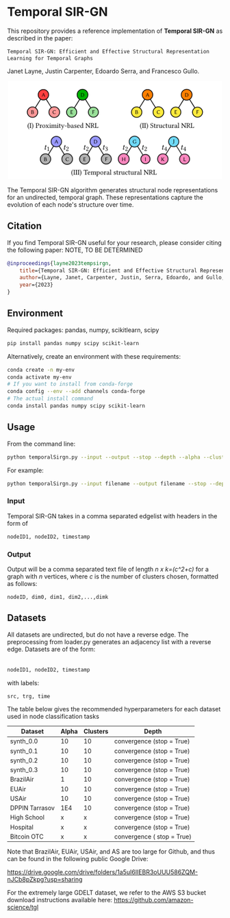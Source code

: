# Temporal SIR-GN


This repository provides a reference implementation of **Temporal SIR-GN** as described in the paper:

    Temporal SIR-GN: Efficient and Effective Structural Representation Learning for Temporal Graphs

Janet Layne, Justin Carpenter, Edoardo Serra, and Francesco Gullo.

<p align="center"><img src="figs/temporalstructure.png" width="500"/></p>


The Temporal SIR-GN algorithm generates structural node representations for an undirected, temporal graph. These representations capture the evolution of each node's structure over time. 

## Citation
If you find Temporal SIR-GN useful for your research, please consider citing the following paper: NOTE, TO BE DETERMINED
```bibtex
@inproceedings{layne2023tempsirgn,
	title={Temporal SIR-GN: Efficient and Effective Structural Representation Learning for Temporal Graphs},
	author={Layne, Janet, Carpenter, Justin, Serra, Edoardo, and Gullo, Francesco},
	year={2023}
}
```

## Environment
Required packages: pandas, numpy, scikitlearn, scipy
```bash
pip install pandas numpy scipy scikit-learn

```  
Alternatively, create an environment with these requirements:
```bash
conda create -n my-env
conda activate my-env
# If you want to install from conda-forge
conda config --env --add channels conda-forge
# The actual install command
conda install pandas numpy scipy scikit-learn

```


## Usage
From the command line:
```bash
python temporalSirgn.py --input --output --stop --depth --alpha --clusters  
``` 

For example:


```bash
python temporalSirgn.py --input filename --output filename --stop --depth 5 --alpha 10 --clusters 10 
```  

### Input
Temporal SIR-GN takes in a comma separated edgelist with headers in the form of <br>
```bash
nodeID1, nodeID2, timestamp
```

### Output

Output will be a comma separated text file of length *n x k=(c^2+c)* for a graph with *n* vertices, where *c* is the number of clusters chosen, formatted as follows: <br>
	
	nodeID, dim0, dim1, dim2,...,dimk


## Datasets
All datasets are undirected, but do not have a reverse edge. The preprocessing from loader.py generates an adjacency list with a reverse edge. Datasets are of the form:<br>
```bash

nodeID1, nodeID2, timestamp

```

with labels:<br>

    src, trg, time

The table below gives the recommended hyperparameters for each dataset used in node classification tasks

| Dataset   | Alpha    | Clusters | Depth |
|-------------|---------------------------------------------------------------------------|----------------|------------|
| synth_0.0     | 10 |    10   |   convergence (stop = True)    |
| synth_0.1  | 10 | 10     | convergence (stop = True)   |
| synth_0.2  | 10 |  10  |     convergence (stop = True)  |
| synth_0.3  |  10 |  10 |   convergence (stop = True) |
| BrazilAir |   1  |   10     |    convergence (stop = True)  |
| EUAir| 10 |   10   | convergence (stop = True)  |
| USAir   |  10 |    10     |   convergence (stop = True)  |
| DPPIN Tarrasov   | 1E4   | 10   | convergence (stop = True)   |
| High School   | x  | x  | convergence (stop = True)   |
| Hospital   | x | x | convergence (stop = True)   |
| Bitcoin OTC | x | x | convergence ( stop = True) 

Note that BrazilAir, EUAir, USAir, and AS are too large for Github, and thus can be found in the following public Google Drive: <br>

https://drive.google.com/drive/folders/1a5uI6lIEBR3oUUU586ZQM-nJCb8pZkpg?usp=sharing

For the extremely large GDELT dataset, we refer to the AWS S3 bucket download instructions available here: https://github.com/amazon-science/tgl
